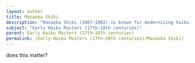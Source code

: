 ```yaml
---
layout: author
title: Masaoka Shiki
description: "Masaoka Shiki (1867–1902) is known for modernizing haiku towards the end of the 19th century while still maintaining a strong focus on nature, emphasizing clarity and realistic imagery."
subject: "Early Haiku Masters (17th–18th centuries)"
parent: Early Haiku Masters (17th–18th centuries)
permalink: /Early Haiku Masters (17th–18th centuries)/Masaoka Shiki/
---
```


does this matter?
